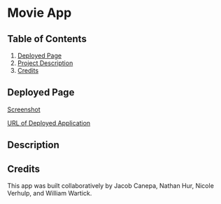 # Movie App

## Table of Contents
1. [Deployed Page](#deployed-page)
2. [Project Description](#project-description)
3. [Credits](#credits)


## Deployed Page
[Screenshot]()

[URL of Deployed Application]()


## Description


## Credits
This app was built collaboratively by Jacob Canepa, Nathan Hur, Nicole Verhulp, and William Wartick. 

